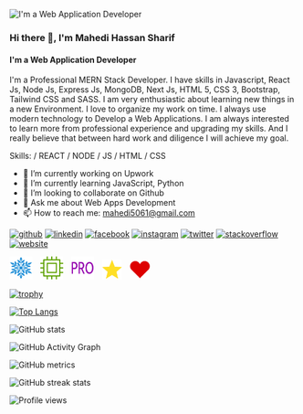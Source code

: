 ![I'm a Web Application Developer](https://pbs.twimg.com/profile_banners/1487286232912904193/1659428569/600x200)

### Hi there 👋, I'm Mahedi Hassan Sharif
#### I'm a Web Application Developer


I'm a Professional MERN Stack Developer. I have skills in Javascript, React Js, Node Js, Express Js, MongoDB, Next Js, HTML 5, CSS 3, Bootstrap, Tailwind CSS and SASS. I am very enthusiastic about learning new things in a new Environment. I love to organize my work on time. I always use modern technology to Develop a Web Applications. I am always interested to learn more from professional experience and upgrading my skills. And I really believe that between hard work and diligence I will achieve my goal.

Skills:  / REACT / NODE / JS / HTML / CSS

- 🔭 I’m currently working on Upwork 
- 🌱 I’m currently learning JavaScript, Python 
- 👯 I’m looking to collaborate on Github 
- 💬 Ask me about Web Apps Development 
- 📫 How to reach me: mahedi5061@gmail.com 


[<img src='https://cdn.jsdelivr.net/npm/simple-icons@3.0.1/icons/github.svg' alt='github' height='40'>](https://github.com/mahedi5061)  [<img src='https://cdn.jsdelivr.net/npm/simple-icons@3.0.1/icons/linkedin.svg' alt='linkedin' height='40'>](https://www.linkedin.com/in/mahedi-hassan-sharif/)  [<img src='https://cdn.jsdelivr.net/npm/simple-icons@3.0.1/icons/facebook.svg' alt='facebook' height='40'>](https://www.facebook.com/https://www.facebook.com/profile.php?id=100013101095200)  [<img src='https://cdn.jsdelivr.net/npm/simple-icons@3.0.1/icons/instagram.svg' alt='instagram' height='40'>](https://www.instagram.com/mahedi_hassan_sharif/)  [<img src='https://cdn.jsdelivr.net/npm/simple-icons@3.0.1/icons/twitter.svg' alt='twitter' height='40'>](https://twitter.com/mahedi5061)  [<img src='https://cdn.jsdelivr.net/npm/simple-icons@3.0.1/icons/stackoverflow.svg' alt='stackoverflow' height='40'>](https://stackoverflow.com/users/mahedi_hassan_sharif)  [<img src='https://cdn.jsdelivr.net/npm/simple-icons@3.0.1/icons/icloud.svg' alt='website' height='40'>]( mahedi-hassan-sharif.netlify.app)  

<a href='https://archiveprogram.github.com/'><img src='https://raw.githubusercontent.com/acervenky/animated-github-badges/master/assets/acbadge.gif' width='40' height='40'></a> <a href='https://docs.github.com/en/developers'><img src='https://raw.githubusercontent.com/acervenky/animated-github-badges/master/assets/devbadge.gif' width='40' height='40'></a> <a href='https://github.com/pricing'><img src='https://raw.githubusercontent.com/acervenky/animated-github-badges/master/assets/pro.gif' width='40' height='40'></a> <a href='https://stars.github.com/'><img src='https://raw.githubusercontent.com/acervenky/animated-github-badges/master/assets/starbadge.gif' width='35' height='35'></a> <a href='https://docs.github.com/en/github/supporting-the-open-source-community-with-github-sponsors'><img src='https://raw.githubusercontent.com/acervenky/animated-github-badges/master/assets/sponsorbadge.gif' width='35' height='35'></a> 

[![trophy](https://github-profile-trophy.vercel.app/?username=mahedi5061)](https://github.com/ryo-ma/github-profile-trophy)

[![Top Langs](https://github-readme-stats.vercel.app/api/top-langs/?username=mahedi5061)](https://github.com/anuraghazra/github-readme-stats)

![GitHub stats](https://github-readme-stats.vercel.app/api?username=mahedi5061&show_icons=true&count_private=true)  

![GitHub Activity Graph](https://activity-graph.herokuapp.com/graph?username=mahedi5061)  

![GitHub metrics](https://metrics.lecoq.io/mahedi5061)  

![GitHub streak stats](https://github-readme-streak-stats.herokuapp.com/?user=mahedi5061)  

![Profile views](https://gpvc.arturio.dev/mahedi5061)  

